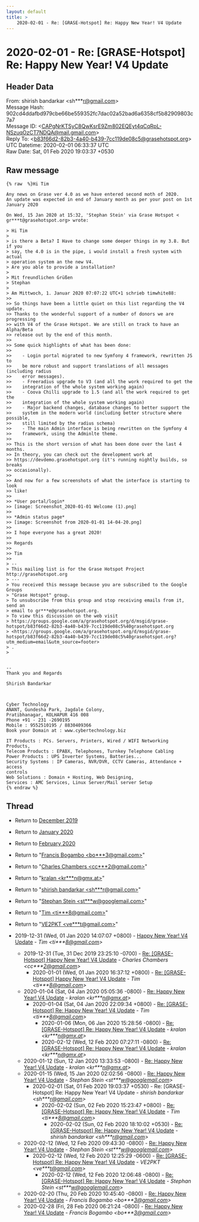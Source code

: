 ```yaml
---
layout: default
title: >
    2020-02-01 - Re: [GRASE-Hotspot] Re: Happy New Year! V4 Update
---
```


# 2020-02-01 - Re: [GRASE-Hotspot] Re: Happy New Year! V4 Update

## Header Data

From: shirish bandarkar \<sh***r@gmail.com\><br>
Message Hash: 902cd4ddafbd979cbe66be559352fc7dac02a52bad6a6358cf5b82909803c7a7<br>
Message ID: \<CAPgNrKTSyC8QwKsrE9Zm802EQEyt4qCqRpL-NSzuqOzCT7NDQA@mail.gmail.com\><br>
Reply To: \<b83f66d2-82b3-4a40-b439-7cc119de08c5@grasehotspot.org\><br>
UTC Datetime: 2020-02-01 06:33:37 UTC<br>
Raw Date: Sat, 01 Feb 2020 19:03:37 +0530<br>

## Raw message

```
{% raw  %}Hi Tim

Any news on Grase ver 4.0 as we have entered second moth of 2020.
An update was expected in end of January month as per your post on 1st
January 2020

On Wed, 15 Jan 2020 at 15:32, 'Stephan Stein' via Grase Hotspot <
gr***t@grasehotspot.org> wrote:

> Hi Tim
>
> is there a Beta? I Have to change some deeper things in my 3.8. But if you
> say, the 4.0 is in the pipe, i would install a fresh system with actual
> operation system an the new V4.
> Are you able to provide a installation?
>
> Mit freundlichen Grüßen
> Stephan
>
> Am Mittwoch, 1. Januar 2020 07:07:22 UTC+1 schrieb timwhite88:
>>
>> So things have been a little quiet on this list regarding the V4 update.
>> Thanks to the wonderful support of a number of donors we are progressing
>> with V4 of the Grase Hotspot. We are still on track to have an Alpha/Beta
>> release out by the end of this month.
>>
>> Some quick highlights of what has been done:
>>
>>    - Login portal migrated to new Symfony 4 framework, rewritten JS to
>>    be more robust and support translations of all messages (including radius
>>    error messages).
>>    - Freeradius upgrade to V3 (and all the work required to get the
>>    integration of the whole system working again)
>>    - Coova Chilli upgrade to 1.5 (and all the work required to get the
>>    integration of the whole system working again)
>>    - Major backend changes, database changes to better support the
>>    system in the modern world (including better structure where possible,
>>    still limited by the radius schema)
>>    - The main Admin interface is being rewritten on the Symfony 4
>>    framework, using the Adminlte theme.
>>
>> This is the short version of what has been done over the last 4 months.
>> In theory, you can check out the development work at
>> https://devdemo.grasehotspot.org (it's running nightly builds, so breaks
>> occasionally).
>>
>> And now for a few screenshots of what the interface is starting to look
>> like!
>>
>> *User portal/login*
>> [image: Screenshot_2020-01-01 Welcome (1).png]
>>
>> *Admin status page*
>> [image: Screenshot from 2020-01-01 14-04-20.png]
>>
>> I hope everyone has a great 2020!
>>
>> Regards
>>
>> Tim
>>
> --
> This mailing list is for the Grase Hotspot Project http://grasehotspot.org
> ---
> You received this message because you are subscribed to the Google Groups
> "Grase Hotspot" group.
> To unsubscribe from this group and stop receiving emails from it, send an
> email to gr***e@grasehotspot.org.
> To view this discussion on the web visit
> https://groups.google.com/a/grasehotspot.org/d/msgid/grase-hotspot/b83f66d2-82b3-4a40-b439-7cc119de08c5%40grasehotspot.org
> <https://groups.google.com/a/grasehotspot.org/d/msgid/grase-hotspot/b83f66d2-82b3-4a40-b439-7cc119de08c5%40grasehotspot.org?utm_medium=email&utm_source=footer>
> .
>


-- 
Thank you and Regards

Shirish Bandarkar



Cyber Technology
ANANT, Gundesha Park, Jagdale Colony,
Pratibhanagar, KOLHAPUR 416 008
Phone +91 - 231 -2690195
Mobile : 9552510195 / 8830409366
Book your Domain at : www.cybertechnology.biz

IT Products : PCs. Servers, Printers, Wired / WIFI Networking Products,
Telecom Products : EPABX, Telephones, Turnkey Telephone Cabling
Power Products : UPS Inverter Systems, Batteries...
Security Systems : IP Cameras, NVR/DVR, CCTV Cameras, Attendance + access
controls
Web Solutions : Domain + Hosting, Web Designing,
Services : AMC Services, Linux Server/Mail server Setup
{% endraw %}
```

## Thread

+ Return to [December 2019](/archive/2019/12)
+ Return to [January 2020](/archive/2020/01)
+ Return to [February 2020](/archive/2020/02)

+ Return to "[Francis Bogambo <bo***3<span>@</span>gmail.com>](/authors/bo___3_at_gmail_com)"
+ Return to "[Charles Chambers <cc***2<span>@</span>gmail.com>](/authors/cc___2_at_gmail_com)"
+ Return to "[kralan <kr***n<span>@</span>gmx.at>](/authors/kr___n_at_gmx_at)"
+ Return to "[shirish bandarkar <sh***r<span>@</span>gmail.com>](/authors/sh___r_at_gmail_com)"
+ Return to "[Stephan Stein <st***w<span>@</span>googlemail.com>](/authors/st___w_at_googlemail_com)"
+ Return to "[Tim <ti***8<span>@</span>gmail.com>](/authors/ti___8_at_gmail_com)"
+ Return to "[VE2PKT <ve***t<span>@</span>gmail.com>](/authors/ve___t_at_gmail_com)"

+ 2019-12-31 (Wed, 01 Jan 2020 14:07:07 +0800) - [Happy New Year! V4 Update](/archive/2019/12/73d5893de79a2e0765121f0cd19bdb3bd42e7245068e642a50162fca9708d178) - _Tim \<ti***8@gmail.com\>_
  + 2019-12-31 (Tue, 31 Dec 2019 23:25:10 -0700) - [Re: [GRASE-Hotspot] Happy New Year! V4 Update](/archive/2019/12/b8c3a7845c204ee37650243cc7cefe895be3d4625c3693eb2dcbfd3dcb2fe6a8) - _Charles Chambers \<cc***2@gmail.com\>_
    + 2020-01-01 (Wed, 01 Jan 2020 16:37:12 +0800) - [Re: [GRASE-Hotspot] Happy New Year! V4 Update](/archive/2020/01/262520dd3926735c028680d38341b48c8d1ea65db8cc4a3538d5f14cc5a124c3) - _Tim \<ti***8@gmail.com\>_
  + 2020-01-04 (Sat, 04 Jan 2020 05:05:36 -0800) - [Re: Happy New Year! V4 Update](/archive/2020/01/5e8c64365a78281dc60b62319e8b8218e3217789d42d3c0bdfaa2f6e04c08040) - _kralan \<kr***n@gmx.at\>_
    + 2020-01-04 (Sat, 04 Jan 2020 22:09:34 +0800) - [Re: [GRASE-Hotspot] Re: Happy New Year! V4 Update](/archive/2020/01/a21a2f18457922aa28c0d32ca4822068939acd30dad95e993f9b5a21be46360c) - _Tim \<ti***8@gmail.com\>_
      + 2020-01-06 (Mon, 06 Jan 2020 15:28:56 -0800) - [Re: [GRASE-Hotspot] Re: Happy New Year! V4 Update](/archive/2020/01/7c8300589c7011b25a11083018a7ededd71c238cf7a579c0c37ba731ad74fdf4) - _kralan \<kr***n@gmx.at\>_
      + 2020-02-12 (Wed, 12 Feb 2020 07:27:11 -0800) - [Re: [GRASE-Hotspot] Re: Happy New Year! V4 Update](/archive/2020/02/c8594bba0bc670b9cde53f63b357b8ccf3a18f97b214577fe8e63bcfc9c3483d) - _kralan \<kr***n@gmx.at\>_
  + 2020-01-12 (Sun, 12 Jan 2020 13:33:53 -0800) - [Re: Happy New Year! V4 Update](/archive/2020/01/a9b58ea0f32cc4cee46a461148a6252607609ebabb99f619003e21c5c35f91bc) - _kralan \<kr***n@gmx.at\>_
  + 2020-01-15 (Wed, 15 Jan 2020 02:02:56 -0800) - [Re: Happy New Year! V4 Update](/archive/2020/01/65ab8b85a2448c2fc533f93be796fb25d846019376ca2bfa8b7ea5b104b1f43d) - _Stephan Stein \<st***w@googlemail.com\>_
    + 2020-02-01 (Sat, 01 Feb 2020 19:03:37 +0530) - Re: [GRASE-Hotspot] Re: Happy New Year! V4 Update - _shirish bandarkar \<sh***r@gmail.com\>_
      + 2020-02-02 (Sun, 02 Feb 2020 15:23:47 +0800) - [Re: [GRASE-Hotspot] Re: Happy New Year! V4 Update](/archive/2020/02/49b5c69e97dd706170495951c0478da4678b4da9cbdc8d679a55225c006a97b3) - _Tim \<ti***8@gmail.com\>_
        + 2020-02-02 (Sun, 02 Feb 2020 18:10:02 +0530) - [Re: [GRASE-Hotspot] Re: Happy New Year! V4 Update](/archive/2020/02/725a926a76a0ddfd69796fb3e2d8a11e3ab78254c873ae30aa97e1b8a52cabc5) - _shirish bandarkar \<sh***r@gmail.com\>_
  + 2020-02-12 (Wed, 12 Feb 2020 09:43:30 -0800) - [Re: Happy New Year! V4 Update](/archive/2020/02/c6966bd1674e182ec1454b4dac88089c401a84f5ff807fd29998cf326b50c341) - _Stephan Stein \<st***w@googlemail.com\>_
    + 2020-02-12 (Wed, 12 Feb 2020 12:25:29 -0600) - [Re: [GRASE-Hotspot] Re: Happy New Year! V4 Update](/archive/2020/02/75aaafc4cec1e96beb566340ba8379dc0da7d64b6a4ef36a1094891ceccc0142) - _VE2PKT \<ve***t@gmail.com\>_
      + 2020-02-12 (Wed, 12 Feb 2020 12:06:48 -0800) - [Re: [GRASE-Hotspot] Re: Happy New Year! V4 Update](/archive/2020/02/7a3356c2ae268bb6fe6f05fdf4086c00731d099602e8837af40d42b079f8c283) - _Stephan Stein \<st***w@googlemail.com\>_
  + 2020-02-20 (Thu, 20 Feb 2020 10:45:40 -0800) - [Re: Happy New Year! V4 Update](/archive/2020/02/7777e868cb911b5b7639564362be3f2cd290734fdf46711b6977275929733e29) - _Francis Bogambo \<bo***3@gmail.com\>_
  + 2020-02-28 (Fri, 28 Feb 2020 06:21:24 -0800) - [Re: Happy New Year! V4 Update](/archive/2020/02/3ab5312385f34f69c8c0eb1ecc279789a41b2e52dc2c3a374b6f77545b3ec5e4) - _Francis Bogambo \<bo***3@gmail.com\>_

